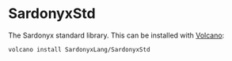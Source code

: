 # SardonyxStd
The Sardonyx standard library. This can be installed with [Volcano](https://github.com/SardonyxLang/Volcano):
```
volcano install SardonyxLang/SardonyxStd
```
